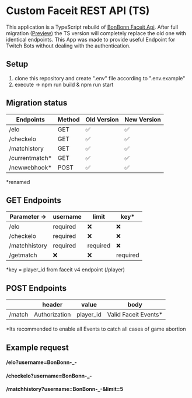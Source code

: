 # Custom Faceit REST API (TS) 
This application is a TypeScript rebuild of [BonBonn Faceit Api](https://bonbonn-faceitapi.herokuapp.com/).
After full migration ([Preview](https://bonbonn-faceitapi-ts.herokuapp.com/)) the TS version will completely replace the old one with identical endpoints. 
This App was made to provide useful Endpoint for Twitch Bots without dealing with the authentication.
## Setup
1. clone this repository and create ".env" file according to ".env.example"
2. execute -> npm run build & npm run start


## Migration status
  
| Endpoints     | Method | Old Version        | New Version        |
|---------------|--------|--------------------|--------------------|
| /elo          | GET    | :white_check_mark: | :white_check_mark: |
| /checkelo     | GET    | :white_check_mark: | :white_check_mark: |
| /matchistory  | GET    | :white_check_mark: | :white_check_mark: |
| /currentmatch* | GET    | :white_check_mark: | :white_check_mark: |
| /newwebhook*   | POST   | :white_check_mark: | :white_check_mark: |

*renamed


## GET Endpoints

| Parameter ->   | username | limit    | key*      |
|---------------|----------|----------|-----------|
| /elo          | required | :x:      | :x:       |
| /checkelo     | required | :x:      | :x:       |
| /matchhistory | required | required| :x:        |
| /getmatch | :x:      | :x:      | required      |

*key = player_id from faceit v4 endpoint (/player)

## POST Endpoints

|    | header | value|body|
|---------------|----------|----------|----------|
| /match          |  Authorization| player_id|Valid Faceit Events*|

*Its recommended to enable all Events to catch all cases of game abortion




## Example request
#### /elo?username=BonBonn-_-
#### /checkelo?username=BonBonn-_-
#### /matchhistory?username=BonBonn-_-&limit=5
